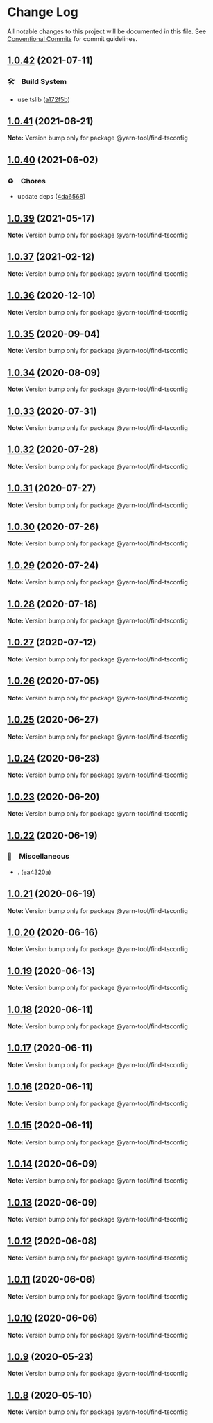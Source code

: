 # Change Log

All notable changes to this project will be documented in this file.
See [Conventional Commits](https://conventionalcommits.org) for commit guidelines.

## [1.0.42](https://github.com/bluelovers/ws-yarn-workspaces/compare/@yarn-tool/find-tsconfig@1.0.41...@yarn-tool/find-tsconfig@1.0.42) (2021-07-11)


### 🛠　Build System

* use tslib ([a172f5b](https://github.com/bluelovers/ws-yarn-workspaces/commit/a172f5b85b6b74256ebc8707435e0756adfd533a))





## [1.0.41](https://github.com/bluelovers/ws-yarn-workspaces/compare/@yarn-tool/find-tsconfig@1.0.40...@yarn-tool/find-tsconfig@1.0.41) (2021-06-21)

**Note:** Version bump only for package @yarn-tool/find-tsconfig





## [1.0.40](https://github.com/bluelovers/ws-yarn-workspaces/compare/@yarn-tool/find-tsconfig@1.0.39...@yarn-tool/find-tsconfig@1.0.40) (2021-06-02)


### ♻️　Chores

* update deps ([4da6568](https://github.com/bluelovers/ws-yarn-workspaces/commit/4da65683a914d70a296533568d412df3f9a90e93))





## [1.0.39](https://github.com/bluelovers/ws-yarn-workspaces/compare/@yarn-tool/find-tsconfig@1.0.37...@yarn-tool/find-tsconfig@1.0.39) (2021-05-17)

**Note:** Version bump only for package @yarn-tool/find-tsconfig





## [1.0.37](https://github.com/bluelovers/ws-yarn-workspaces/compare/@yarn-tool/find-tsconfig@1.0.36...@yarn-tool/find-tsconfig@1.0.37) (2021-02-12)

**Note:** Version bump only for package @yarn-tool/find-tsconfig





## [1.0.36](https://github.com/bluelovers/ws-yarn-workspaces/compare/@yarn-tool/find-tsconfig@1.0.35...@yarn-tool/find-tsconfig@1.0.36) (2020-12-10)

**Note:** Version bump only for package @yarn-tool/find-tsconfig





## [1.0.35](https://github.com/bluelovers/ws-yarn-workspaces/compare/@yarn-tool/find-tsconfig@1.0.34...@yarn-tool/find-tsconfig@1.0.35) (2020-09-04)

**Note:** Version bump only for package @yarn-tool/find-tsconfig





## [1.0.34](https://github.com/bluelovers/ws-yarn-workspaces/compare/@yarn-tool/find-tsconfig@1.0.33...@yarn-tool/find-tsconfig@1.0.34) (2020-08-09)

**Note:** Version bump only for package @yarn-tool/find-tsconfig





## [1.0.33](https://github.com/bluelovers/ws-yarn-workspaces/compare/@yarn-tool/find-tsconfig@1.0.32...@yarn-tool/find-tsconfig@1.0.33) (2020-07-31)

**Note:** Version bump only for package @yarn-tool/find-tsconfig





## [1.0.32](https://github.com/bluelovers/ws-yarn-workspaces/compare/@yarn-tool/find-tsconfig@1.0.31...@yarn-tool/find-tsconfig@1.0.32) (2020-07-28)

**Note:** Version bump only for package @yarn-tool/find-tsconfig





## [1.0.31](https://github.com/bluelovers/ws-yarn-workspaces/compare/@yarn-tool/find-tsconfig@1.0.30...@yarn-tool/find-tsconfig@1.0.31) (2020-07-27)

**Note:** Version bump only for package @yarn-tool/find-tsconfig





## [1.0.30](https://github.com/bluelovers/ws-yarn-workspaces/compare/@yarn-tool/find-tsconfig@1.0.29...@yarn-tool/find-tsconfig@1.0.30) (2020-07-26)

**Note:** Version bump only for package @yarn-tool/find-tsconfig





## [1.0.29](https://github.com/bluelovers/ws-yarn-workspaces/compare/@yarn-tool/find-tsconfig@1.0.28...@yarn-tool/find-tsconfig@1.0.29) (2020-07-24)

**Note:** Version bump only for package @yarn-tool/find-tsconfig





## [1.0.28](https://github.com/bluelovers/ws-yarn-workspaces/compare/@yarn-tool/find-tsconfig@1.0.27...@yarn-tool/find-tsconfig@1.0.28) (2020-07-18)

**Note:** Version bump only for package @yarn-tool/find-tsconfig





## [1.0.27](https://github.com/bluelovers/ws-yarn-workspaces/compare/@yarn-tool/find-tsconfig@1.0.26...@yarn-tool/find-tsconfig@1.0.27) (2020-07-12)

**Note:** Version bump only for package @yarn-tool/find-tsconfig





## [1.0.26](https://github.com/bluelovers/ws-yarn-workspaces/compare/@yarn-tool/find-tsconfig@1.0.25...@yarn-tool/find-tsconfig@1.0.26) (2020-07-05)

**Note:** Version bump only for package @yarn-tool/find-tsconfig





## [1.0.25](https://github.com/bluelovers/ws-yarn-workspaces/compare/@yarn-tool/find-tsconfig@1.0.24...@yarn-tool/find-tsconfig@1.0.25) (2020-06-27)

**Note:** Version bump only for package @yarn-tool/find-tsconfig





## [1.0.24](https://github.com/bluelovers/ws-yarn-workspaces/compare/@yarn-tool/find-tsconfig@1.0.23...@yarn-tool/find-tsconfig@1.0.24) (2020-06-23)

**Note:** Version bump only for package @yarn-tool/find-tsconfig





## [1.0.23](https://github.com/bluelovers/ws-yarn-workspaces/compare/@yarn-tool/find-tsconfig@1.0.22...@yarn-tool/find-tsconfig@1.0.23) (2020-06-20)

**Note:** Version bump only for package @yarn-tool/find-tsconfig





## [1.0.22](https://github.com/bluelovers/ws-yarn-workspaces/compare/@yarn-tool/find-tsconfig@1.0.21...@yarn-tool/find-tsconfig@1.0.22) (2020-06-19)


### 🔖　Miscellaneous

* . ([ea4320a](https://github.com/bluelovers/ws-yarn-workspaces/commit/ea4320a8885ccaa448e343856818d08cfc2f1992))





## [1.0.21](https://github.com/bluelovers/ws-yarn-workspaces/compare/@yarn-tool/find-tsconfig@1.0.20...@yarn-tool/find-tsconfig@1.0.21) (2020-06-19)

**Note:** Version bump only for package @yarn-tool/find-tsconfig





## [1.0.20](https://github.com/bluelovers/ws-yarn-workspaces/compare/@yarn-tool/find-tsconfig@1.0.19...@yarn-tool/find-tsconfig@1.0.20) (2020-06-16)

**Note:** Version bump only for package @yarn-tool/find-tsconfig





## [1.0.19](https://github.com/bluelovers/ws-yarn-workspaces/compare/@yarn-tool/find-tsconfig@1.0.18...@yarn-tool/find-tsconfig@1.0.19) (2020-06-13)

**Note:** Version bump only for package @yarn-tool/find-tsconfig





## [1.0.18](https://github.com/bluelovers/ws-yarn-workspaces/compare/@yarn-tool/find-tsconfig@1.0.17...@yarn-tool/find-tsconfig@1.0.18) (2020-06-11)

**Note:** Version bump only for package @yarn-tool/find-tsconfig





## [1.0.17](https://github.com/bluelovers/ws-yarn-workspaces/compare/@yarn-tool/find-tsconfig@1.0.16...@yarn-tool/find-tsconfig@1.0.17) (2020-06-11)

**Note:** Version bump only for package @yarn-tool/find-tsconfig





## [1.0.16](https://github.com/bluelovers/ws-yarn-workspaces/compare/@yarn-tool/find-tsconfig@1.0.15...@yarn-tool/find-tsconfig@1.0.16) (2020-06-11)

**Note:** Version bump only for package @yarn-tool/find-tsconfig





## [1.0.15](https://github.com/bluelovers/ws-yarn-workspaces/compare/@yarn-tool/find-tsconfig@1.0.14...@yarn-tool/find-tsconfig@1.0.15) (2020-06-11)

**Note:** Version bump only for package @yarn-tool/find-tsconfig





## [1.0.14](https://github.com/bluelovers/ws-yarn-workspaces/compare/@yarn-tool/find-tsconfig@1.0.13...@yarn-tool/find-tsconfig@1.0.14) (2020-06-09)

**Note:** Version bump only for package @yarn-tool/find-tsconfig





## [1.0.13](https://github.com/bluelovers/ws-yarn-workspaces/compare/@yarn-tool/find-tsconfig@1.0.12...@yarn-tool/find-tsconfig@1.0.13) (2020-06-09)

**Note:** Version bump only for package @yarn-tool/find-tsconfig





## [1.0.12](https://github.com/bluelovers/ws-yarn-workspaces/compare/@yarn-tool/find-tsconfig@1.0.11...@yarn-tool/find-tsconfig@1.0.12) (2020-06-08)

**Note:** Version bump only for package @yarn-tool/find-tsconfig





## [1.0.11](https://github.com/bluelovers/ws-yarn-workspaces/compare/@yarn-tool/find-tsconfig@1.0.10...@yarn-tool/find-tsconfig@1.0.11) (2020-06-06)

**Note:** Version bump only for package @yarn-tool/find-tsconfig





## [1.0.10](https://github.com/bluelovers/ws-yarn-workspaces/compare/@yarn-tool/find-tsconfig@1.0.9...@yarn-tool/find-tsconfig@1.0.10) (2020-06-06)

**Note:** Version bump only for package @yarn-tool/find-tsconfig





## [1.0.9](https://github.com/bluelovers/ws-yarn-workspaces/compare/@yarn-tool/find-tsconfig@1.0.8...@yarn-tool/find-tsconfig@1.0.9) (2020-05-23)

**Note:** Version bump only for package @yarn-tool/find-tsconfig





## [1.0.8](https://github.com/bluelovers/ws-yarn-workspaces/compare/@yarn-tool/find-tsconfig@1.0.7...@yarn-tool/find-tsconfig@1.0.8) (2020-05-10)

**Note:** Version bump only for package @yarn-tool/find-tsconfig
